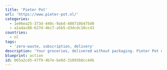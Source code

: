 ```yaml
---
title: 'Pieter Pot'
url: 'https://www.pieter-pot.nl/'
categories:
  - 1e06ea25-373d-440c-9abd-408710b475d0
  - a1a4ac88-627d-4bc7-a5b5-d3dcdc10cc43
countries:
  - nl
tags:
  - 'zero-waste, subscription, delivery'
description: 'Your groceries, delivered without packaging. Pieter Pot delivers your groceries with a cargo bike in beautiful glass jars in The Netherlands. Empty pot? Then we fill it again. This is how we make it fun and easy to do shopping without all those unnecessary (plastic) packaging. That''s nice, right?'
blueprint: action
id: 065a2cd5-47f9-4b7e-be8d-31093b8cc44b
---
```

